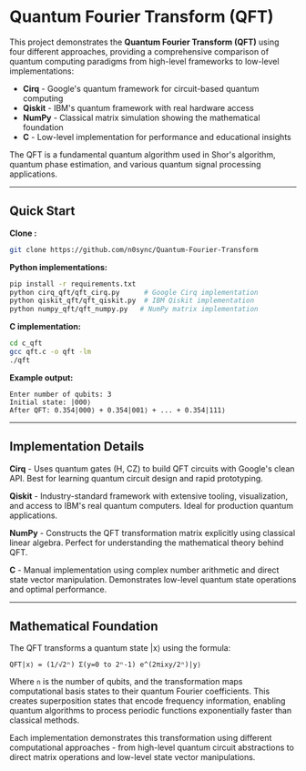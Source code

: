 # Quantum Fourier Transform (QFT) 

This project demonstrates the **Quantum Fourier Transform (QFT)** using four different approaches, providing a comprehensive comparison of quantum computing paradigms from high-level frameworks to low-level implementations:

- **Cirq** - Google's quantum framework for circuit-based quantum computing
- **Qiskit** - IBM's quantum framework with real hardware access  
- **NumPy** - Classical matrix simulation showing the mathematical foundation
- **C** - Low-level implementation for performance and educational insights

The QFT is a fundamental quantum algorithm used in Shor's algorithm, quantum phase estimation, and various quantum signal processing applications.

---

## Quick Start

**Clone :**
```bash
git clone https://github.com/n0sync/Quantum-Fourier-Transform
```

**Python implementations:**
```bash
pip install -r requirements.txt
python cirq_qft/qft_cirq.py      # Google Cirq implementation
python qiskit_qft/qft_qiskit.py  # IBM Qiskit implementation  
python numpy_qft/qft_numpy.py   # NumPy matrix implementation
```

**C implementation:**
```bash
cd c_qft
gcc qft.c -o qft -lm
./qft
```

**Example output:**
```
Enter number of qubits: 3
Initial state: |000⟩
After QFT: 0.354|000⟩ + 0.354|001⟩ + ... + 0.354|111⟩
```

---

## Implementation Details

**Cirq** - Uses quantum gates (H, CZ) to build QFT circuits with Google's clean API. Best for learning quantum circuit design and rapid prototyping.

**Qiskit** - Industry-standard framework with extensive tooling, visualization, and access to IBM's real quantum computers. Ideal for production quantum applications.

**NumPy** - Constructs the QFT transformation matrix explicitly using classical linear algebra. Perfect for understanding the mathematical theory behind QFT.

**C** - Manual implementation using complex number arithmetic and direct state vector manipulation. Demonstrates low-level quantum state operations and optimal performance.

---

## Mathematical Foundation

The QFT transforms a quantum state |x⟩ using the formula:

`QFT|x⟩ = (1/√2ⁿ) Σ(y=0 to 2ⁿ-1) e^(2πixy/2ⁿ)|y⟩`

Where `n` is the number of qubits, and the transformation maps computational basis states to their quantum Fourier coefficients. This creates superposition states that encode frequency information, enabling quantum algorithms to process periodic functions exponentially faster than classical methods.

Each implementation demonstrates this transformation using different computational approaches - from high-level quantum circuit abstractions to direct matrix operations and low-level state vector manipulations.
